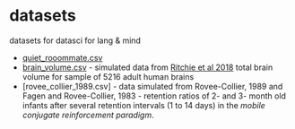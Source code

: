 # datasets
datasets for datasci for lang &amp; mind

- [quiet_rooommate.csv](/quiet_roommate.csv)
- [brain_volume.csv](/brain_volume.csv) - simulated data from [Ritchie et al 2018](https://colab.research.google.com/corgiredirector?site=https%3A%2F%2Facademic.oup.com%2Fcercor%2Farticle%2F28%2F8%2F2959%2F4996558%3Ffbclid%3DIwAR3I9IcKIlGqDzW-GDzF7v0ZWGO0mPx2RP8raCWDUJS7nWVEMsk8yY3wLlw) total brain volume for sample of 5216 adult human brains
- [rovee_collier_1989.csv] - data simulated from Rovee-Collier, 1989 and Fagen and Rovee-Collier, 1983 - retention ratios of 2- and 3- month old infants after several retention intervals (1 to 14 days) in the _mobile conjugate reinforcement paradigm_. 
